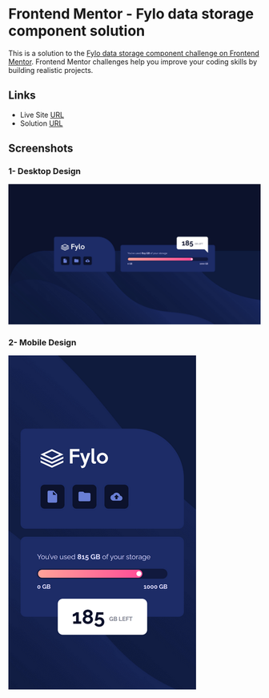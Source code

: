 # Frontend Mentor - Fylo data storage component solution

This is a solution to the [Fylo data storage component challenge on Frontend Mentor](https://www.frontendmentor.io/challenges/fylo-data-storage-component-1dZPRbV5n). Frontend Mentor challenges help you improve your coding skills by building realistic projects.

## Links

- Live Site [URL](https://mhmd-tarek-mhmd.github.io/Fylo-data-storage-component)
- Solution [URL](https://www.frontendmentor.io/solutions/fylo-data-storage-component)

## Screenshots

### 1- Desktop Design

![](screenshots/desktop.png)

### 2- Mobile Design

![](screenshots/mobile.png)
